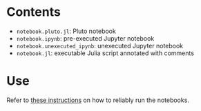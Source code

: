 # Contents

- `notebook.pluto.jl`: Pluto notebook
- `notebook.ipynb`: pre-executed Jupyter notebook
- `notebook.unexecuted_ipynb`: unexecuted Jupyter notebook
- `notebook.jl`: executable Julia script annotated with comments

# Use

Refer to [these
instructions](https://github.com/ablaom/HelloJulia.jl/blob/dev/INSTALLATION.md) on how to
reliably run the notebooks. 
